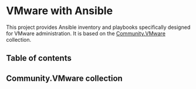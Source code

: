 # VMware with Ansible

This project provides Ansible inventory and playbooks specifically designed for VMware administration. It is based on the [Community.VMware](https://docs.ansible.com/ansible/latest/collections/community/vmware/docsite/vmware_scenarios/vmware_concepts.html) collection.

## Table of contents

## Community.VMware collection

